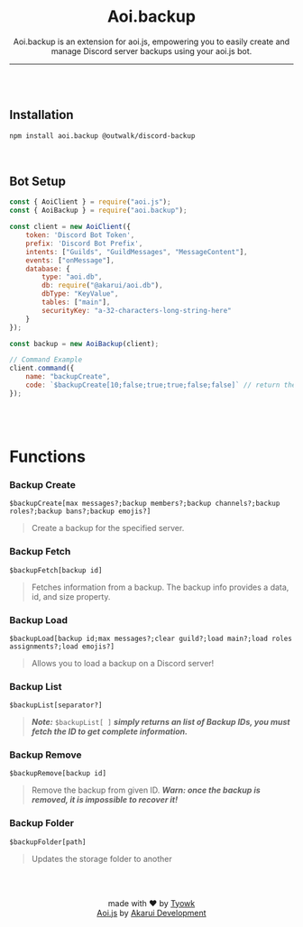 <h1 align="center">Aoi.backup</h1>

<p align="center">Aoi.backup is an extension for aoi.js, empowering you to easily create and manage Discord server backups using your aoi.js bot.</p>

---
<br>
<br>

## Installation
```sh
npm install aoi.backup @outwalk/discord-backup
```
<br>

## Bot Setup
```js
const { AoiClient } = require("aoi.js");
const { AoiBackup } = require("aoi.backup");

const client = new AoiClient({
    token: 'Discord Bot Token',
    prefix: 'Discord Bot Prefix',
    intents: ["Guilds", "GuildMessages", "MessageContent"],
    events: ["onMessage"],
    database: {
        type: "aoi.db",
        db: require("@akarui/aoi.db"),
        dbType: "KeyValue",
        tables: ["main"],
        securityKey: "a-32-characters-long-string-here"
    }
});

const backup = new AoiBackup(client);

// Command Example
client.command({
    name: "backupCreate",
    code: `$backupCreate[10;false;true;true;false;false]` // return the Backup ID
});
```
<br>
<br>

# Functions
### Backup Create
```
$backupCreate[max messages?;backup members?;backup channels?;backup roles?;backup bans?;backup emojis?]
```
> Create a backup for the specified server.
### Backup Fetch
```
$backupFetch[backup id]
```
> Fetches information from a backup. The backup info provides a data, id, and size property.
### Backup Load
```
$backupLoad[backup id;max messages?;clear guild?;load main?;load roles assignments?;load emojis?]
```
> Allows you to load a backup on a Discord server!
### Backup List
```
$backupList[separator?]
```
> ***Note:*** `$backupList[ ]` ***simply returns an list of Backup IDs, you must fetch the ID to get complete information.***
### Backup Remove
```
$backupRemove[backup id]
```
> Remove the backup from given ID. ***Warn: once the backup is removed, it is impossible to recover it!***
### Backup Folder
```
$backupFolder[path]
```
> Updates the storage folder to another
<br>
<br>

<p align="center" style="text-decoration-underline: none;">made with ♥️ by <a href="https://github.com/tyowk">Tyowk</a><br><a href="https://github.com/aoijs/aoi.js">Aoi.js</a> by <a href="https://github.com/aoijs">Akarui Development</a></p>
